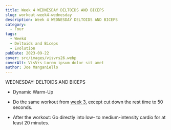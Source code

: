 ```yaml
---
title: Week 4 WEDNESDAY DELTOIDS AND BICEPS
slug: workout-week4-wednesday 
description: Week 4 WEDNESDAY DELTOIDS AND BICEPS
category:
  - Four
tags:
  - Week4
  - Deltoids and Biceps
  - Evolution  
pubDate: 2023-09-22
cover: src/images/visvrs26.webp
coverAlt: VisVrs-Lorem ipsum dolor sit amet
author: Joe Manganiello
---
```


WEDNESDAY: DELTOIDS AND BICEPS

- Dynamic Warm-Up

- Do the same workout from <a href="/workout-week3-wednesday/">week 3</a>, except cut down the rest time to 50 seconds.

- After the workout: Go directly into low- to medium-intensity cardio for at least 20 minutes.